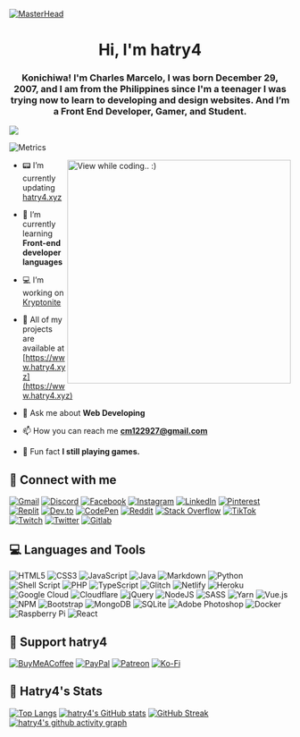 [![MasterHead](https://cdn.discordapp.com/attachments/968577978332221501/981222520508285059/hatry44.png)](https://www.hatry4.xyz)
<h1 align="center">Hi, I'm hatry4</h1>
<h3 align="center">Konichiwa! I'm Charles Marcelo, I was born December 29, 2007, and I am from the Philippines since I'm a teenager I was trying now to learn to developing and design websites. And I’m a Front End Developer, Gamer, and Student.</h3>

![](https://komarev.com/ghpvc/?username=your-github-username&style=for-the-badge&color=75ffb1&label=🌿+Profile+views)

![Metrics](https://metrics.lecoq.io/hatry4?template=classic&isocalendar=1&followup=1&people=1&base.indepth=false&isocalendar.duration=half-year&followup.sections=repositories&followup.indepth=false&people.limit=24&people.identicons=false&people.identicons.hide=false&people.size=28&people.types=followers%2C%20following&people.shuffle=false&config.timezone=Asia%2FManila)

<img align="right" alt="View while coding.. :)" width="400" src="https://i.pinimg.com/originals/4a/70/5e/4a705e028bb9f5d50995e68c791fb10a.gif" >

- 📟 I’m currently updating [hatry4.xyz](https://official-hatry4xyz.devhatry4.repl.co/)

- 🧮 I’m currently learning **Front-end developer languages**

- 💻 I’m working on [Kryptonite](https://kryptonite.tk)

- 🧸 All of my projects are available at [https://www.hatry4.xyz](https://www.hatry4.xyz)

- 💬 Ask me about **Web Developing**

- 📫 How you can reach me **cm122927@gmail.com**

- 🧬 Fun fact **I still playing games.**

## 🧉 Connect with me 
[![Gmail](https://img.shields.io/badge/Gmail-D14836?style=for-the-badge&logo=gmail&logoColor=white)](mailto:cm122927@gmail.com) [![Discord](https://img.shields.io/badge/Discord-%237289DA.svg?style=for-the-badge&logo=discord&logoColor=white)](htttps://discord.gg/ksskks) [![Facebook](https://img.shields.io/badge/Facebook-%231877F2.svg?style=for-the-badge&logo=Facebook&logoColor=white)](https://facebook.com/charlesmarcelo.hatryy) [![Instagram](https://img.shields.io/badge/Instagram-%23E4405F.svg?style=for-the-badge&logo=Instagram&logoColor=white)](https://instagram.com/charlesynnaig) [![LinkedIn](https://img.shields.io/badge/LinkedIn-%230077B5.svg?style=for-the-badge&logo=linkedin&logoColor=white)](https://linkedin.com/in/charlesqt-hatry4) [![Pinterest](https://img.shields.io/badge/Pinterest-%23E60023.svg?style=for-the-badge&logo=Pinterest&logoColor=white)](https://pinterest.com/hatry4qt) [![Replit](https://img.shields.io/badge/Replit-000a1a.svg?style=for-the-badge&logo=replit&logoColor=white)](htttps://replit.com/@Devhatr4) [![Dev.to](https://img.shields.io/badge/dev.to-0A0A0A?style=for-the-badge&logo=devdotto&logoColor=white)](htttps://dev.to/hatr4) [![CodePen](https://img.shields.io/badge/Codepen-000000?style=for-the-badge&logo=codepen&logoColor=white)](htttps://codepen.io/hatr4) [![Reddit](https://img.shields.io/badge/Reddit-%23FF4500.svg?style=for-the-badge&logo=Reddit&logoColor=white)](https://reddit.com/user/hatry4) [![Stack Overflow](https://img.shields.io/badge/-Stackoverflow-FE7A16?style=for-the-badge&logo=stack-overflow&logoColor=white)](https://stackoverflow.com/users/18096589) [![TikTok](https://img.shields.io/badge/TikTok-%23000000.svg?style=for-the-badge&logo=TikTok&logoColor=white)](https://tiktok.com/@hatry4qt) [![Twitch](https://img.shields.io/badge/Twitch-%239146FF.svg?style=for-the-badge&logo=Twitch&logoColor=white)](https://twitch.tv/chatry4) [![Twitter](https://img.shields.io/badge/Twitter-%231DA1F2.svg?style=for-the-badge&logo=Twitter&logoColor=white)](https://twitter.com/hatry4qt) [![Gitlab](https://img.shields.io/badge/GitLab-330F63?style=for-the-badge&logo=gitlab&logoColor=white)](https://GitLab.com/hatry4) 

## 💻 Languages and Tools
![HTML5](https://img.shields.io/badge/html5-%23E34F26.svg?style=for-the-badge&logo=html5&logoColor=white) ![CSS3](https://img.shields.io/badge/css3-%231572B6.svg?style=for-the-badge&logo=css3&logoColor=white) ![JavaScript](https://img.shields.io/badge/javascript-%23323330.svg?style=for-the-badge&logo=javascript&logoColor=%23F7DF1E) ![Java](https://img.shields.io/badge/java-%23ED8B00.svg?style=for-the-badge&logo=java&logoColor=white) ![Markdown](https://img.shields.io/badge/markdown-%23000000.svg?style=for-the-badge&logo=markdown&logoColor=white) ![Python](https://img.shields.io/badge/python-3670A0?style=for-the-badge&logo=python&logoColor=ffdd54) ![Shell Script](https://img.shields.io/badge/shell_script-%23121011.svg?style=for-the-badge&logo=gnu-bash&logoColor=white) ![PHP](https://img.shields.io/badge/php-%23777BB4.svg?style=for-the-badge&logo=php&logoColor=white) ![TypeScript](https://img.shields.io/badge/typescript-%23007ACC.svg?style=for-the-badge&logo=typescript&logoColor=white) ![Glitch](https://img.shields.io/badge/glitch-%233333FF.svg?style=for-the-badge&logo=glitch&logoColor=white) ![Netlify](https://img.shields.io/badge/netlify-%23000000.svg?style=for-the-badge&logo=netlify&logoColor=#00C7B7) ![Heroku](https://img.shields.io/badge/heroku-%23430098.svg?style=for-the-badge&logo=heroku&logoColor=white) ![Google Cloud](https://img.shields.io/badge/Google%20Cloud-%234285F4.svg?style=for-the-badge&logo=google-cloud&logoColor=white) ![Cloudflare](https://img.shields.io/badge/Cloudflare-F38020?style=for-the-badge&logo=Cloudflare&logoColor=white) ![jQuery](https://img.shields.io/badge/jquery-%230769AD.svg?style=for-the-badge&logo=jquery&logoColor=white) ![NodeJS](https://img.shields.io/badge/node.js-6DA55F?style=for-the-badge&logo=node.js&logoColor=white) ![SASS](https://img.shields.io/badge/SASS-hotpink.svg?style=for-the-badge&logo=SASS&logoColor=white) ![Yarn](https://img.shields.io/badge/yarn-%232C8EBB.svg?style=for-the-badge&logo=yarn&logoColor=white) ![Vue.js](https://img.shields.io/badge/vuejs-%2335495e.svg?style=for-the-badge&logo=vuedotjs&logoColor=%234FC08D) ![NPM](https://img.shields.io/badge/NPM-%23000000.svg?style=for-the-badge&logo=npm&logoColor=white) ![Bootstrap](https://img.shields.io/badge/bootstrap-%23563D7C.svg?style=for-the-badge&logo=bootstrap&logoColor=white) ![MongoDB](https://img.shields.io/badge/MongoDB-%234ea94b.svg?style=for-the-badge&logo=mongodb&logoColor=white) ![SQLite](https://img.shields.io/badge/sqlite-%2307405e.svg?style=for-the-badge&logo=sqlite&logoColor=white) ![Adobe Photoshop](https://img.shields.io/badge/adobephotoshop-%2331A8FF.svg?style=for-the-badge&logo=adobephotoshop&logoColor=white) ![Docker](https://img.shields.io/badge/docker-%230db7ed.svg?style=for-the-badge&logo=docker&logoColor=white) ![Raspberry Pi](https://img.shields.io/badge/-RaspberryPi-C51A4A?style=for-the-badge&logo=Raspberry-Pi) ![React](https://img.shields.io/badge/react-%2320232a.svg?style=for-the-badge&logo=react&logoColor=%2361DAFB)

## 🌱 Support hatry4
[![BuyMeACoffee](https://img.shields.io/badge/Buy%20Me%20a%20Coffee-ffdd00?style=for-the-badge&logo=buy-me-a-coffee&logoColor=black)](https://buymeacoffee.com/Devhatry4) [![PayPal](https://img.shields.io/badge/PayPal-00457C?style=for-the-badge&logo=paypal&logoColor=white)](https://paypal.me/hatry4) [![Patreon](https://img.shields.io/badge/Patreon-F96854?style=for-the-badge&logo=patreon&logoColor=white)](https://patreon.com/hatry4) [![Ko-Fi](https://img.shields.io/badge/Ko--fi-F16061?style=for-the-badge&logo=ko-fi&logoColor=white)](https://ko-fi.com/Devhatry4) 

## 🍹 Hatry4's Stats
[![Top Langs](https://github-readme-stats.vercel.app/api/top-langs/?username=hatry4&layout=compact&langs_count=10&&hide_border=true&border_radius=5&theme=gotham)](https://github.com/anuraghazra/github-readme-stats)
[![hatry4's GitHub stats](https://github-readme-stats.vercel.app/api?username=hatry4&include_all_commits=false&show_icons=true&hide_border=true&border_radius=5&theme=gotham)](https://github.com/anuraghazra/github-readme-stats)
[![GitHub Streak](https://github-readme-streak-stats.herokuapp.com?user=hatry4&hide_border=true&border_radius=5&theme=gotham)](https://git.io/streak-stats)
[![hatry4's github activity graph](https://activity-graph.herokuapp.com/graph?username=hatry4&hide_border=true&border_radius=5&theme=gotham)](https://github.com/Ashutosh00710/github-readme-activity-graph)

  <!-- Created by hatry4 -->
  
